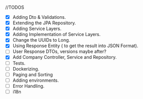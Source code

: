 //TODOS

- [X] Adding Dto & Validations.
- [X] Extending the JPA Repository.
- [X] Adding Service Layers.
- [X] Adding Implementation of Service Layers.
- [X] Change the UUIDs to Long.
- [X] Using Response Entity ( to get the result into JSON Format).
- [ ] User Response DTOs, versions maybe after?
- [X] Add Company Controller, Service and Repository.
- [ ] Tests.
- [ ] Dockerizing.
- [ ] Paging and Sorting
- [ ] Adding environments.
- [ ] Error Handling.
- [ ] i18n